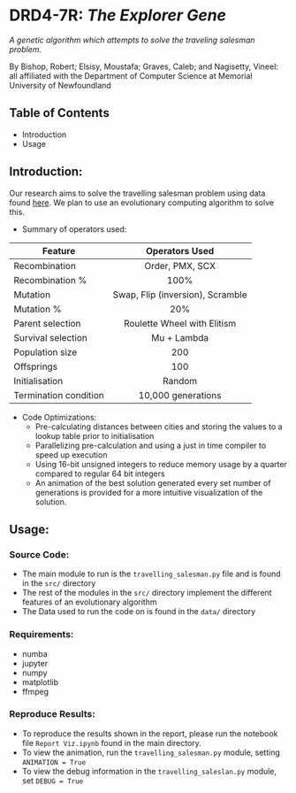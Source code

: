 # DRD4-7R: _The Explorer Gene_
*A genetic algorithm which attempts to solve the traveling salesman problem.*

By Bishop, Robert; Elsisy, Moustafa; Graves, Caleb; and Nagisetty, Vineel: all affiliated with the Department of Computer Science at Memorial University of Newfoundland

## Table of Contents
* Introduction
* Usage

## Introduction:
Our research aims to solve the travelling salesman problem using data found [here](http://www.math.uwaterloo.ca/tsp/world/countries.html#WI).  We plan to use an evolutionary computing algorithm to solve this.

* Summary of operators used:

| Feature               | Operators Used                   |
|-----------------------|:--------------------------------:|
| Recombination         | Order, PMX, SCX                  |
| Recombination %       | 100%                             |
| Mutation              | Swap, Flip (inversion), Scramble |
| Mutation %            | 20%                              |
| Parent selection      | Roulette Wheel with Elitism      |
| Survival selection    | Mu + Lambda                      |
| Population size       | 200                              |
| Offsprings            | 100                              |
| Initialisation        | Random                           |
| Termination condition | 10,000 generations               |

* Code Optimizations: 
  * Pre-calculating distances between cities and storing the values to a lookup table prior to initialisation
  * Parallelizing pre-calculation and using a just in time compiler to speed up execution
  * Using 16-bit unsigned integers to reduce memory usage by a quarter compared to regular 64 bit integers
  * An animation of the best solution generated every set number of generations is provided for a more intuitive visualization of the solution.
 
 ## Usage:
 ### Source Code:
 * The main module to run is the `travelling_salesman.py` file and is found in the `src/` directory
 * The rest of the modules in the `src/` directory implement the different features of an evolutionary algorithm
 * The Data used to run the code on is found in the `data/` directory
 
 ### Requirements:
 * numba
 * jupyter
 * numpy
 * matplotlib
 * ffmpeg
 
 ### Reproduce Results:
 * To reproduce the results shown in the report, please run the notebook file `Report Viz.ipynb` found in the main directory. 
 * To view the animation, run the `travelling_salesman.py` module, setting `ANIMATION = True`
 * To view the debug information in the `travelling_saleslan.py` module, set `DEBUG = True` 

